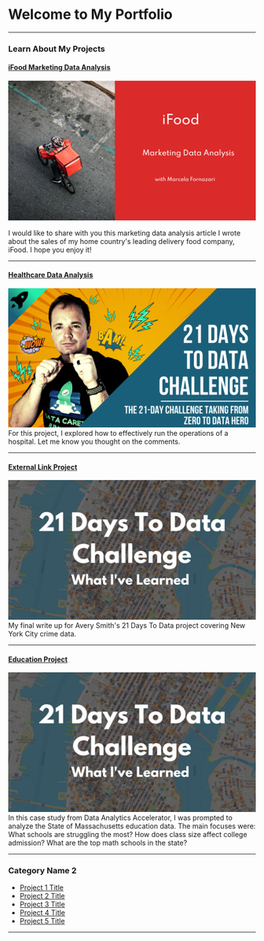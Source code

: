 # Welcome to My Portfolio

---

### Learn About My Projects

#### [iFood Marketing Data Analysis](https://www.linkedin.com/pulse/excel-ifood-marketing-data-analysis-project-marcela-fornazari-bqhhc/)
[<img src="images/ifood.png"/>](https://www.linkedin.com/pulse/excel-ifood-marketing-data-analysis-project-marcela-fornazari-bqhhc/)

I would like to share with you this marketing data analysis article I wrote about the sales of my home country's leading delivery food company, iFood. I hope you enjoy it!

---
#### [Healthcare Data Analysis](https://www.linkedin.com/pulse/sql-healthcare-data-analysis-marcela-fornazari-jwijc/?trackingId=%2Be5irgRiST%2BUvwhY5TaFvw%3D%3D)
<img src="images/21 Days To Data Challenge.png?raw=true"/>
For this project, I explored how to effectively run the operations of a hospital. Let me know you thought on the comments.

---
#### [External Link Project](https://www.linkedin.com/pulse/what-i-learned-21-days-data-avery-smith)
[<img src="images/21 Days To Data Challenge What I've Learned Cover.png?raw=true"/>](https://www.linkedin.com/pulse/what-i-learned-21-days-data-avery-smith)
My final write up for Avery Smith's 21 Days To Data project covering New York City crime data. 


---
#### [Education Project](https://www.linkedin.com/pulse/massachusetts-education-analysis-samantha-paul/)
[<img src="images/21 Days To Data Challenge What I've Learned Cover.png?raw=true"/>](https://www.linkedin.com/pulse/what-i-learned-21-days-data-avery-smith)
In this case study from Data Analytics Accelerator, I was prompted to analyze the State of Massachusetts education data. The main focuses were:
What schools are struggling the most?
How does class size affect college admission?
What are the top math schools in the state? 

---

### Category Name 2

- [Project 1 Title](http://example.com/)
- [Project 2 Title](http://example.com/)
- [Project 3 Title](http://example.com/)
- [Project 4 Title](http://example.com/)
- [Project 5 Title](http://example.com/)

---




